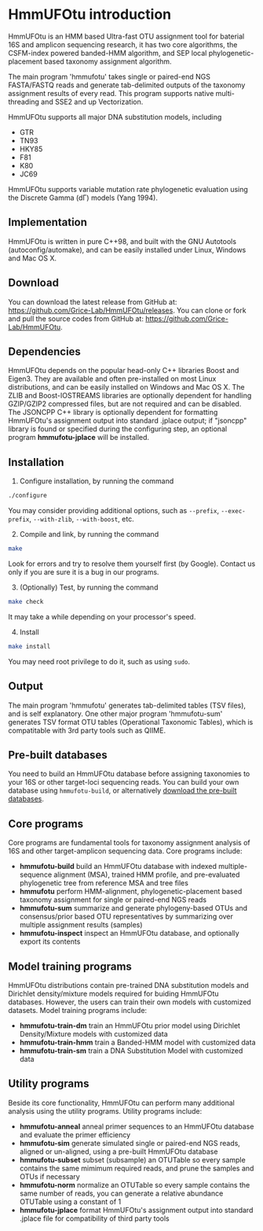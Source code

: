 HmmUFOtu introduction
=====================
HmmUFOtu is an HMM based Ultra-fast OTU assignment tool for baterial 16S and amplicon sequencing research,
it has two core algorithms, the CSFM-index powered banded-HMM algorithm,
and SEP local phylogenetic-placement based taxonomy assignment algorithm.

The main program 'hmmufotu' takes single or paired-end NGS FASTA/FASTQ reads and generate tab-delimited outputs of the taxonomy assignment results of every read. This program supports native multi-threading and SSE2 and up Vectorization.

HmmUFOtu supports all major DNA substitution models, including
* GTR
* TN93
* HKY85
* F81
* K80
* JC69

HmmUFOtu supports variable mutation rate phylogenetic evaluation using the Discrete Gamma (dΓ) models (Yang 1994).

Implementation
--------------
HmmUFOtu is written in pure C++98, and built with the GNU Autotools (autoconfig/automake), and can be easily installed under Linux, Windows and Mac OS X.

Download
--------
You can download the latest release from GitHub at: https://github.com/Grice-Lab/HmmUFOtu/releases.
You can clone or fork and pull the source codes from GitHub at: https://github.com/Grice-Lab/HmmUFOtu.

Dependencies
------------
HmmUFOtu depends on the popular head-only C++ libraries Boost and Eigen3. They are available and often pre-installed on most Linux distributions, and can be easily installed on Windows and Mac OS X.
The ZLIB and Boost-IOSTREAMS libraries are optionally dependent for handling GZIP/GZIP2 compressed files, but are not required and can be disabled.
The JSONCPP C++ library is optionally dependent for formatting HmmUFOtu's assignment output into standard .jplace output; if "jsoncpp" library is found or specified during the configuring step, an optional program **hmmufotu-jplace** will be installed.

Installation
------------
1. Configure installation, by running the command
```bash
./configure
```
You may consider providing additional options, such as `--prefix`, `--exec-prefix`,
`--with-zlib`, `--with-boost`, etc.

2. Compile and link, by running the command
```bash
make
```
Look for errors and try to resolve them yourself first (by Google).
Contact us only if you are sure it is a bug in our programs.

3. (Optionally) Test, by running the command
```bash
make check
```
It may take a while depending on your processor's speed.

4. Install
```bash
make install
```
You may need root privilege to do it, such as using `sudo`.

Output
------
The main program 'hmmufotu' generates tab-delimited tables (TSV files), and is self explanatory.
One other major program 'hmmufotu-sum' generates TSV format OTU tables (Operational Taxonomic Tables), which is compatitable with 3rd party tools such as QIIME.

Pre-built databases
-------------------
You need to build an HmmUFOtu database before assigning taxonomies to your 16S or other target-loci sequencing reads. You can build your own database using `hmmufotu-build`, or alternatively [download the pre-built databases](https://www.med.upenn.edu/gricelab/hmmufotu.html#databases "Pre-built databases").

Core programs
-------------
Core programs are fundamental tools for taxonomy assignment analysis of 16S and other target-amplicon sequencing data.
Core programs include:
* **hmmufotu-build**		build an HmmUFOtu database with indexed multiple-sequence alignment (MSA), trained HMM profile, and pre-evaluated phylogenetic tree from reference MSA and tree files
* **hmmufotu**			perform HMM-alignment, phylogenetic-placement based taxonomy assignment for single or paired-end NGS reads
* **hmmufotu-sum**		summarize and generate phylogeny-based OTUs and consensus/prior based OTU representatives by summarizing over multiple assignment results (samples)
* **hmmufotu-inspect**		inspect an HmmUFOtu database, and optionally export its contents

Model training programs
-----------------------
HmmUFOtu distributions contain pre-trained DNA substitution models and Dirichlet density/mixture models required for buiding HmmUFOtu databases.
However, the users can train their own models with customized datasets.
Model training programs include:
* **hmmufotu-train-dm**		train an HmmUFOtu prior model using Dirichlet Density/Mixture models with customized data
* **hmmufotu-train-hmm**	train a Banded-HMM model with customized data
* **hmmufotu-train-sm**		train a DNA Substitution Model with customized data

Utility programs
-------------------------
Beside its core functionality, HmmUFOtu can perform many additional analysis using the utility programs.
Utility programs include:
* **hmmufotu-anneal**		anneal primer sequences to an HmmUFOtu database and evaluate the primer efficiency
* **hmmufotu-sim**		generate simulated single or paired-end NGS reads, aligned or un-aligned, using a pre-built HmmUFOtu database
* **hmmufotu-subset**		subset (subsample) an OTUTable so every sample contains the same mimimum required reads, and prune the samples and OTUs if necessary
* **hmmufotu-norm**		normalize an OTUTable so every sample contains the same number of reads, you can generate a relative abundance OTUTable using a constant of 1
* **hmmufotu-jplace**  format HmmUFOtu's assignment output into standard .jplace file for compatibility of third party tools

